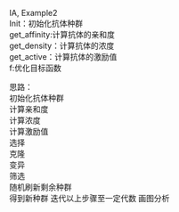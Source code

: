 IA, Example2  
Init：初始化抗体种群  
get_affinity:计算抗体的亲和度  
get_density：计算抗体的浓度  
get_active：计算抗体的激励值  
f:优化目标函数

思路：  
初始化抗体种群  
计算亲和度  
计算浓度  
计算激励值  
选择  
克隆  
变异  
筛选  
随机刷新剩余种群  
得到新种群
迭代以上步骤至一定代数
画图分析

